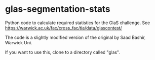 # glas-segmentation-stats
Python code to calculate required statistics for the GlaS challenge. See https://warwick.ac.uk/fac/cross_fac/tia/data/glascontest/

The code is a slightly modified version of the original by Saad Bashir, Warwick Uni.

If you want to use this, clone to a directory called "glas".
